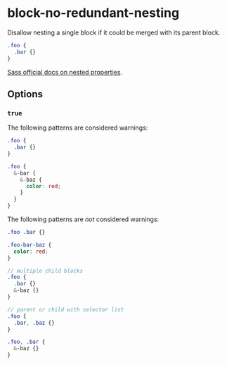 # block-no-redundant-nesting

Disallow nesting a single block if it could be merged with its parent block.

```scss
.foo {
  .bar {}
}
```

[Sass official docs on nested properties](https://sass-lang.com/documentation/style-rules/declarations#nesting).

## Options

### `true`

The following patterns are considered warnings:

```scss
.foo {
  .bar {}
}
```

```scss
.foo {
  &-bar {
    &-baz {
      color: red;
    }
  }
}
```

The following patterns are *not* considered warnings:

```scss
.foo .bar {}
```

```scss
.foo-bar-baz {
  color: red;
}
```

```scss
// multiple child blocks
.foo {
  .bar {}
  &-baz {}
}
```

```scss
// parent or child with selector list
.foo {
  .bar, .baz {}
}

.foo, .bar {
  &-baz {}
}
```

